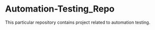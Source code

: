 # Automation-Testing_Repo
This particular repository contains project related to automation testing.
